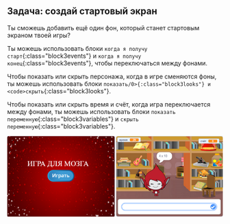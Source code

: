 ## Задача: создай стартовый экран

Ты сможешь добавить ещё один фон, который станет стартовым экраном твоей игры?

Ты можешь использовать блоки `когда я получу старт`{:class="block3events"} и `когда я получу конец`{:class="block3events"}, чтобы переключаться между фонами.

Чтобы показать или скрыть персонажа, когда в игре сменяются фоны, ты можешь использовать блоки `показать/0>{:class="block3looks"} и <code>скрыть`{:class="block3looks"}.

Чтобы показать или скрыть время и счёт, когда игра переключается между фонами, ты можешь использовать блоки `показать переменную`{:class="block3variables"} и `скрыть переменную`{:class="block3variables"}.

![Стартовый экран](images/brain-startscreen.png)